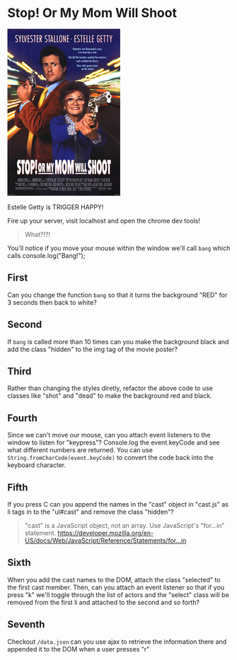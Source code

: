 # Stop! Or My Mom Will Shoot

![:image](public/imgs/poster.jpg)

Estelle Getty is TRIGGER HAPPY!

Fire up your server, visit localhost and open the chrome dev tools!

> What?!?!

You'll notice if you move your mouse within the window we'll call `bang` which calls console.log("Bang!");

## First

Can you change the function `bang` so that it turns the background "RED" for 3 seconds then back to white?

## Second

If `bang` is called more than 10 times can you make the background black and add the class "hidden" to the img tag of the movie poster?

## Third

Rather than changing the styles diretly, refactor the above code to use classes like "shot" and "dead" to make the background red and black.

## Fourth

Since we can't move our mouse, can you attach event listeners to the window to listen for "keypress"?
Console.log the event.keyCode and see what different numbers are returned. You can use `String.fromCharCode(event.keyCode)` to convert the code back into the keyboard character.

## Fifth

If you press C can you append the names in the "cast" object in "cast.js" as li tags in to the "ul#cast" and remove the class "hidden"?

> "cast" is a JavaScript object, not an array. Use JavaScript's "for...in" statement. https://developer.mozilla.org/en-US/docs/Web/JavaScript/Reference/Statements/for...in

## Sixth

When you add the cast names to the DOM, attach the class "selected" to the first cast member. Then, can you attach an event listener so that if you press "k" we'll toggle through the list of actors and the "select" class will be removed from the first li and attached to the second and so forth?

## Seventh

Checkout `/data.json` can you use ajax to retrieve the information there and appended it to the DOM when a user presses "r"
